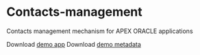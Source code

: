 # Contacts-management
Contacts management mechanism for APEX ORACLE applications

Download [demo app](https://github.com/SlavaAtamanskiy/Contacts-management/blob/master/example/app.sql)
Download [demo metadata](https://github.com/SlavaAtamanskiy/Contacts-management/blob/master/example/metadata.sql)
